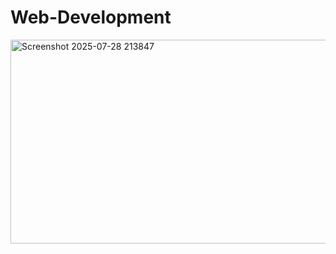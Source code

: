# Web-Development

<img width="934" height="326" alt="Screenshot 2025-07-28 213847" src="https://github.com/user-attachments/assets/973a05d0-7743-480c-9f50-7d78e983d753" />
